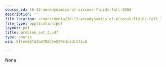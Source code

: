 ```yaml
---
course_id: 16-13-aerodynamics-of-viscous-fluids-fall-2003
description: ''
file_location: /coursemedia/16-13-aerodynamics-of-viscous-fluids-fall-2003/9ffe665fd3b0782d9e528f4e5d11f1c0_problem_set_2.pdf
file_type: application/pdf
layout: pdf
title: problem_set_2.pdf
type: course
uid: 9ffe665fd3b0782d9e528f4e5d11f1c0

---
```

None
